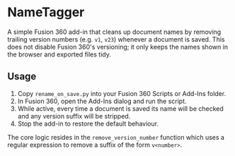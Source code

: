 # NameTagger

A simple Fusion 360 add-in that cleans up document names by removing
trailing version numbers (e.g. `v1`, `v23`) whenever a document is
saved. This does not disable Fusion 360's versioning; it only keeps the
names shown in the browser and exported files tidy.

## Usage

1. Copy `rename_on_save.py` into your Fusion 360 Scripts or Add-Ins
   folder.
2. In Fusion 360, open the Add-Ins dialog and run the script.
3. While active, every time a document is saved its name will be checked
   and any version suffix will be stripped.
4. Stop the add-in to restore the default behaviour.

The core logic resides in the `remove_version_number` function which
uses a regular expression to remove a suffix of the form `v<number>`.

